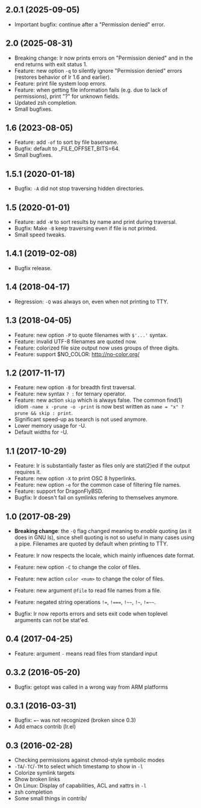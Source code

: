 ## 2.0.1 (2025-09-05)

* Important bugfix: continue after a "Permission denied" error.

## 2.0 (2025-08-31)

* Breaking change: lr now prints errors on "Permission denied" and
  in the end returns with exit status 1.
* Feature: new option `-q` to silently ignore "Permission denied" errors
  (restores behavior of lr 1.6 and earlier).
* Feature: print file system loop errors.
* Feature: when getting file information fails (e.g. due to lack of
  permissions), print "?" for unknown fields.
* Updated zsh completion.
* Small bugfixes.

## 1.6 (2023-08-05)

* Feature: add `-of` to sort by file basename.
* Bugfix: default to _FILE_OFFSET_BITS=64.
* Small bugfixes.

## 1.5.1 (2020-01-18)

* Bugfix: `-A` did not stop traversing hidden directories.

## 1.5 (2020-01-01)

* Feature: add `-W` to sort results by name and print during traversal.
* Bugfix: Make `-B` keep traversing even if file is not printed.
* Small speed tweaks.

## 1.4.1 (2019-02-08)

* Bugfix release.

## 1.4 (2018-04-17)

* Regression: `-Q` was always on, even when not printing to TTY.

## 1.3 (2018-04-05)

* Feature: new option `-P` to quote filenames with `$'...'` syntax.
* Feature: invalid UTF-8 filenames are quoted now.
* Feature: colorized file size output now uses groups of three digits.
* Feature: support $NO_COLOR: http://no-color.org/

## 1.2 (2017-11-17)

* Feature: new option `-B` for breadth first traversal.
* Feature: new syntax `? :` for ternary operator.
* Feature: new action `skip` which is always false.
  The common find(1) idiom `-name x -prune -o -print`
  is now best written as `name = "x" ? prune && skip : print`.
* Significant speed-up as tsearch is not used anymore.
* Lower memory usage for -U.
* Default widths for -U.

## 1.1 (2017-10-29)

* Feature: lr is substantially faster as files only are stat(2)ed if
  the output requires it.
* Feature: new option `-X` to print OSC 8 hyperlinks.
* Feature: new option `-e` for the common case of filtering file names.
* Feature: support for DragonFlyBSD.
* Bugfix: lr doesn't fail on symlinks refering to themselves anymore.

## 1.0 (2017-08-29)

* **Breaking change**: the `-Q` flag changed meaning to *enable* quoting
  (as it does in GNU ls), since shell quoting is not so useful in many
  cases using a pipe.  Filenames are quoted by default when printing
  to TTY.

* Feature: lr now respects the locale, which mainly influences date format.
* Feature: new option `-C` to change the color of files.
* Feature: new action `color <num>` to change the color of files.
* Feature: new argument `@file` to read file names from a file.
* Feature: negated string operations `!=`, `!===`, `!~~`, `!~`, `!=~~`.
* Bugfix: lr now reports errors and sets exit code when toplevel
  arguments can not be stat'ed.

## 0.4 (2017-04-25)

* Feature: argument `-` means read files from standard input

## 0.3.2 (2016-05-20)

* Bugfix: getopt was called in a wrong way from ARM platforms

## 0.3.1 (2016-03-31)

* Bugfix: `=~` was not recognized (broken since 0.3)
* Add emacs contrib (lr.el)

## 0.3 (2016-02-28)

* Checking permissions against chmod-style symbolic modes
* `-TA`/`-TC`/`-TM` to select which timestamp to show in `-l`
* Colorize symlink targets
* Show broken links
* On Linux: Display of capabilities, ACL and xattrs in `-l`
* zsh completion
* Some small things in contrib/
